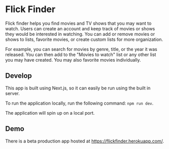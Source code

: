 # Flick Finder

Flick finder helps you find movies and TV shows that you may want to watch.  Users can create an account and keep track of movies or shows they would be interested in watching.  You can add or remove movies or shows to lists, favorite movies, or create custom lists for more organization.

For example, you can search for movies by genre, title, or the year it was released.  You can then add to the "Movies to watch" list or any other list you may have created.  You may also favorite movies individually.

## Develop
This app is built using Next.js, so it can easily be run using the built in server.

To run the application locally, run the following command: `npm run dev`.

The application will spin up on a local port.

## Demo
There is a beta production app hosted at https://flickfinder.herokuapp.com/.
